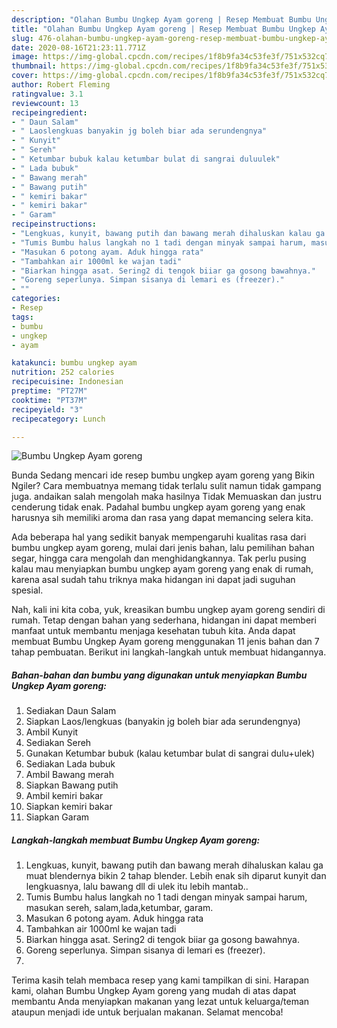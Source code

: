 ```yaml
---
description: "Olahan Bumbu Ungkep Ayam goreng | Resep Membuat Bumbu Ungkep Ayam goreng Yang Enak Dan Lezat"
title: "Olahan Bumbu Ungkep Ayam goreng | Resep Membuat Bumbu Ungkep Ayam goreng Yang Enak Dan Lezat"
slug: 476-olahan-bumbu-ungkep-ayam-goreng-resep-membuat-bumbu-ungkep-ayam-goreng-yang-enak-dan-lezat
date: 2020-08-16T21:23:11.771Z
image: https://img-global.cpcdn.com/recipes/1f8b9fa34c53fe3f/751x532cq70/bumbu-ungkep-ayam-goreng-foto-resep-utama.jpg
thumbnail: https://img-global.cpcdn.com/recipes/1f8b9fa34c53fe3f/751x532cq70/bumbu-ungkep-ayam-goreng-foto-resep-utama.jpg
cover: https://img-global.cpcdn.com/recipes/1f8b9fa34c53fe3f/751x532cq70/bumbu-ungkep-ayam-goreng-foto-resep-utama.jpg
author: Robert Fleming
ratingvalue: 3.1
reviewcount: 13
recipeingredient:
- " Daun Salam"
- " Laoslengkuas banyakin jg boleh biar ada serundengnya"
- " Kunyit"
- " Sereh"
- " Ketumbar bubuk kalau ketumbar bulat di sangrai duluulek"
- " Lada bubuk"
- " Bawang merah"
- " Bawang putih"
- " kemiri bakar"
- " kemiri bakar"
- " Garam"
recipeinstructions:
- "Lengkuas, kunyit, bawang putih dan bawang merah dihaluskan kalau ga muat blendernya bikin 2 tahap blender. Lebih enak sih diparut kunyit dan lengkuasnya, lalu bawang dll di ulek itu lebih mantab.."
- "Tumis Bumbu halus langkah no 1 tadi dengan minyak sampai harum, masukan sereh, salam,lada,ketumbar, garam."
- "Masukan 6 potong ayam. Aduk hingga rata"
- "Tambahkan air 1000ml ke wajan tadi"
- "Biarkan hingga asat. Sering2 di tengok biiar ga gosong bawahnya."
- "Goreng seperlunya. Simpan sisanya di lemari es (freezer)."
- ""
categories:
- Resep
tags:
- bumbu
- ungkep
- ayam

katakunci: bumbu ungkep ayam 
nutrition: 252 calories
recipecuisine: Indonesian
preptime: "PT27M"
cooktime: "PT37M"
recipeyield: "3"
recipecategory: Lunch

---
```



![Bumbu Ungkep Ayam goreng](https://img-global.cpcdn.com/recipes/1f8b9fa34c53fe3f/751x532cq70/bumbu-ungkep-ayam-goreng-foto-resep-utama.jpg)

Bunda Sedang mencari ide resep bumbu ungkep ayam goreng yang Bikin Ngiler? Cara membuatnya memang tidak terlalu sulit namun tidak gampang juga. andaikan salah mengolah maka hasilnya Tidak Memuaskan dan justru cenderung tidak enak. Padahal bumbu ungkep ayam goreng yang enak harusnya sih memiliki aroma dan rasa yang dapat memancing selera kita.

Ada beberapa hal yang sedikit banyak mempengaruhi kualitas rasa dari bumbu ungkep ayam goreng, mulai dari jenis bahan, lalu pemilihan bahan segar, hingga cara mengolah dan menghidangkannya. Tak perlu pusing kalau mau menyiapkan bumbu ungkep ayam goreng yang enak di rumah, karena asal sudah tahu triknya maka hidangan ini dapat jadi suguhan spesial.




Nah, kali ini kita coba, yuk, kreasikan bumbu ungkep ayam goreng sendiri di rumah. Tetap dengan bahan yang sederhana, hidangan ini dapat memberi manfaat untuk membantu menjaga kesehatan tubuh kita. Anda dapat membuat Bumbu Ungkep Ayam goreng menggunakan 11 jenis bahan dan 7 tahap pembuatan. Berikut ini langkah-langkah untuk membuat hidangannya.

<!--inarticleads1-->

##### Bahan-bahan dan bumbu yang digunakan untuk menyiapkan Bumbu Ungkep Ayam goreng:

1. Sediakan  Daun Salam
1. Siapkan  Laos/lengkuas (banyakin jg boleh biar ada serundengnya)
1. Ambil  Kunyit
1. Sediakan  Sereh
1. Gunakan  Ketumbar bubuk (kalau ketumbar bulat di sangrai dulu+ulek)
1. Sediakan  Lada bubuk
1. Ambil  Bawang merah
1. Siapkan  Bawang putih
1. Ambil  kemiri bakar
1. Siapkan  kemiri bakar
1. Siapkan  Garam




<!--inarticleads2-->

##### Langkah-langkah membuat Bumbu Ungkep Ayam goreng:

1. Lengkuas, kunyit, bawang putih dan bawang merah dihaluskan kalau ga muat blendernya bikin 2 tahap blender. Lebih enak sih diparut kunyit dan lengkuasnya, lalu bawang dll di ulek itu lebih mantab..
1. Tumis Bumbu halus langkah no 1 tadi dengan minyak sampai harum, masukan sereh, salam,lada,ketumbar, garam.
1. Masukan 6 potong ayam. Aduk hingga rata
1. Tambahkan air 1000ml ke wajan tadi
1. Biarkan hingga asat. Sering2 di tengok biiar ga gosong bawahnya.
1. Goreng seperlunya. Simpan sisanya di lemari es (freezer).
1. 




Terima kasih telah membaca resep yang kami tampilkan di sini. Harapan kami, olahan Bumbu Ungkep Ayam goreng yang mudah di atas dapat membantu Anda menyiapkan makanan yang lezat untuk keluarga/teman ataupun menjadi ide untuk berjualan makanan. Selamat mencoba!
